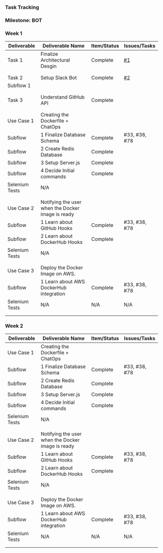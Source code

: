 ### Task Tracking

### Milestone: BOT

### Week 1 

| Deliverable   | Deliverable Name |Item/Status   |  Issues/Tasks
| ------------- | ------------- | ------------  |  ------------
| Task 1    | Finalize Architectural Desgin |   Complete       | [#1](/../../issues/1)
| | |     |
| | |     |
| Task 2| Setup Slack Bot | Complete    | [#2](/../../issues/2)
| Subflow 1| |     |
| | |     |
| | |     |
| Task 3| Understand GitHub API |  Complete   | &nbsp;
| | |     |
| | |     |
| Use Case  1    | Creating the Dockerfile + ChatOps       |   &nbsp;| &nbsp;
| Subflow      | 1  Finalize Database Schema       | Complete|  #33, #38, #78
| Subflow      | 2  Create Redis Database         | Complete |   &nbsp;
| Subflow      | 3  Setup Server.js         |  Complete|  
| Subflow      | 4  Decide Initial commands     | Complete| 
| Selenium Tests| N/A | &nbsp;  |  &nbsp;
| | |     |
| | |     |
| Use Case  2    |  Notifying the user when the Docker image is ready     |  | &nbsp;
| Subflow      | 1  Learn about GitHub Hooks       |  Complete |  #33, #38, #78
| Subflow      | 2  Learn about DockerHub Hooks        | Complete |  
| Selenium Tests| N/A  |&nbsp;| &nbsp;
| | |     |
| | |     |
| Use Case  3    | Deploy the Docker Image on AWS.      |  | &nbsp;
| Subflow      | 1 Learn about AWS DockerHub integration         | Complete  |  #33, #38, #78
| Selenium Tests| N/A | N/A | N/A 
| | |     |
| | |     |

### Week 2 

| Deliverable   | Deliverable Name |Item/Status   |  Issues/Tasks
| ------------- | ------------- | ------------  |  ------------
| Use Case  1    | Creating the Dockerfile + ChatOps       |   &nbsp;| &nbsp;
| Subflow      | 1  Finalize Database Schema       | Complete|  #33, #38, #78
| Subflow      | 2  Create Redis Database         | Complete |   &nbsp;
| Subflow      | 3  Setup Server.js         |  Complete|  
| Subflow      | 4  Decide Initial commands     | Complete| 
| Selenium Tests| N/A | &nbsp;  |  &nbsp;
| | |     |
| | |     |
| Use Case  2    |  Notifying the user when the Docker image is ready     |  | &nbsp;
| Subflow      | 1  Learn about GitHub Hooks       |  Complete |  #33, #38, #78
| Subflow      | 2  Learn about DockerHub Hooks        | Complete |  
| Selenium Tests| N/A  |&nbsp;| &nbsp;
| | |     |
| | |     |
| Use Case  3    | Deploy the Docker Image on AWS.      |  | &nbsp;
| Subflow      | 1 Learn about AWS DockerHub integration         | Complete  |  #33, #38, #78
| Selenium Tests| N/A | N/A | N/A 
| | |     |
| | |     |
